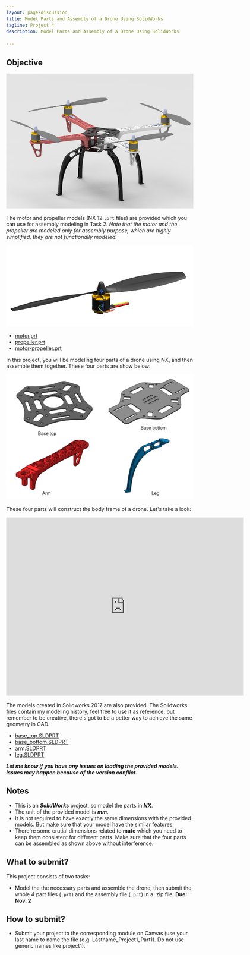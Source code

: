 ```yaml
---
layout: page-discussion
title: Model Parts and Assembly of a Drone Using SolidWorks
tagline: Project 4
description: Model Parts and Assembly of a Drone Using SolidWorks

---
```


## Objective

<img src="../assets/images/project-4/drone-asm.jpg" width="700">

The motor and propeller models (NX 12 `.prt` files) are provided which you can use for assembly modeling in Task 2. *Note that the motor and the propeller are modeled only for assembly purpose, which are highly simplified, they are not functionally modeled.* 

<img src="../assets/images/project-1/motor-asm.png" width="700">

- [motor.prt](../assets/models/project-1/motor.prt)
- [propeller.prt](../assets/models/project-1/propeller.prt)
- [motor-propeller.prt](../assets/models/project-1/motor-propeller.prt)



In this project, you will be modeling four parts of a drone using NX, and then assemble them together. These four parts are show below:

<img src="../assets/images/project-1/parts.png" width="700">

These four parts will construct the body frame of a drone. Let's take a look:

<div class="sketchfab-embed-wrapper"><iframe width="640" height="480" src="https://sketchfab.com/models/b0d3f97d518b4cfc89c9ff8857c29865/embed?autospin=0.2&amp;autostart=1" frameborder="0" allow="autoplay; fullscreen; vr" mozallowfullscreen="true" webkitallowfullscreen="true"></iframe>
</div>

The models created in Solidworks 2017 are also provided. The Solidworks files contain my modeling history, feel free to use it as reference, but remember to be creative, there's got to be a better way to achieve the same geometry in CAD.

- [base_top.SLDPRT](../assets/models/project-1/base_top.SLDPRT)
- [base_bottom.SLDPRT](../assets/models/project-1/base_bottom.SLDPRT)
- [arm.SLDPRT](../assets/models/project-1/arm.SLDPRT)
- [leg.SLDPRT](../assets/models/project-1/leg.SLDPRT)



***Let me know if you have any issues on loading the provided models. Issues may happen because of the version conflict.***

## Notes

- This is an ***SolidWorks*** project, so model the parts in ***NX***.
- The unit of the provided model is ***mm***.
- It is not required to have exactly the same dimensions with the provided models. But make sure that your model have the similar features.
- There're some crutial dimensions related to **mate** which you need to keep them consistent for different parts. Make sure that the four parts can be assembled as shown above without interference.

## What to submit?

This project consists of two tasks: 

- Model the the necessary parts and assemble the drone, then submit the whole 4 part files (`.prt`) and the assembly file (`.prt`) in a .zip file. **Due: Nov. 2**

## How to submit?

- Submit your project to the corresponding module on Canvas (use your last name to name the file (e.g. Lastname_Project1_Part1). Do not use generic names like project1).